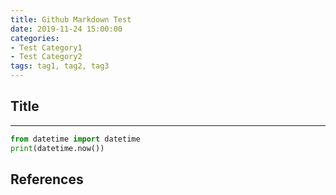 ```yaml
---
title: Github Markdown Test
date: 2019-11-24 15:00:00
categories:
- Test Category1
- Test Category2
tags: tag1, tag2, tag3
---
```


## Title

***

```python
from datetime import datetime
print(datetime.now())
```

## References
